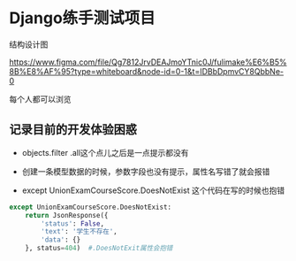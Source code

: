 # Django练手测试项目

结构设计图

https://www.figma.com/file/Qg7812JrvDEAJmoYTnic0J/fulimake%E6%B5%8B%E8%AF%95?type=whiteboard&node-id=0-1&t=IDBbDpmvCY8QbbNe-0

每个人都可以浏览

## 记录目前的开发体验困惑

- objects.filter   .all这个点儿之后是一点提示都没有

- 创建一条模型数据的时候，参数字段也没有提示，属性名写错了就会报错

- except UnionExamCourseScore.DoesNotExist  这个代码在写的时候也抱错

```python
except UnionExamCourseScore.DoesNotExist:
    return JsonResponse({
        'status': False,
        'text': '学生不存在',
        'data': {}
    }, status=404)  #.DoesNotExit属性会抱错
```
